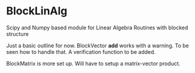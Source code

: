 # BlockLinAlg
Scipy and Numpy based module for Linear Algebra Routines with blocked structure

Just a basic outline for now. BlockVector __add__ works with a warning. To be seen how to handle that. A verification function to be added.

BlockMatrix is more set up. Will have to setup a matrix-vector product. 

